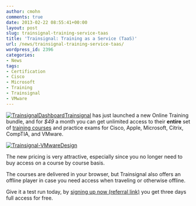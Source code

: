 ```yaml
---
author: cmohn
comments: true
date: 2013-02-22 08:55:41+00:00
layout: post
slug: trainsignal-training-service-taas
title: 'Trainsignal: Training as a Service (TaaS)'
url: /news/trainsignal-training-service-taas/
wordpress_id: 2396
categories:
- News
tags:
- Certification
- Cisco
- Microsoft
- Training
- Trainsignal
- VMware
---
```


[![TrainsignalDashboard](http://vninja.net/wordpress/wp-content/uploads/2013/02/TrainsignalDashboard-300x159.png)](http://vninja.net/wordpress/wp-content/uploads/2013/02/TrainsignalDashboard.png)[Trainsignal](http://trainsignal.com) has just launched a new Online Training bundle, and for _$49_ a month you can get unlimited access to their **entire** set of [training courses](http://www.trainsignal.com/Browse) and practice exams for Cisco, Apple, Microsoft, Citrix, CompTIA, and VMware.

[![Trainsignal-VMwareDesign](http://vninja.net/wordpress/wp-content/uploads/2013/02/Trainsignal-VMwareDesign-300x173.png)](http://vninja.net/wordpress/wp-content/uploads/2013/02/Trainsignal-VMwareDesign.png)

The new pricing is very attractive, especially since you no longer need to buy access on a course by course basis.

The courses are delivered in your browser, but Trainsignal also offers an offline player in case you need access when traveling or otherwise offline.

Give it a test run today, by [signing up now (referral link)](https://www.trainsignal.com/Invite/5d22c5) you get three days full access for free.

